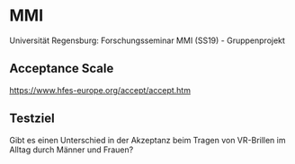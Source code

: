 # MMI
Universität Regensburg: Forschungsseminar MMI (SS19) - Gruppenprojekt

## Acceptance Scale
https://www.hfes-europe.org/accept/accept.htm

## Testziel
Gibt es einen Unterschied in der Akzeptanz beim Tragen von VR-Brillen im Alltag durch Männer und Frauen?
